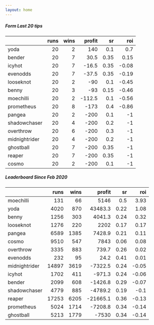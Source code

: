 ```yaml
---   
layout: home   
---   
```



##### Form Last 20 tips   

|               |   runs |   wins |   profit |   sr |   roi |
|:--------------|-------:|-------:|---------:|-----:|------:|
| yoda          |     20 |      2 |    140   | 0.1  |  0.7  |
| bender        |     20 |      7 |     30.5 | 0.35 |  0.15 |
| icyhot        |     20 |      7 |    -16.5 | 0.35 | -0.08 |
| evenodds      |     20 |      7 |    -37.5 | 0.35 | -0.19 |
| looseknot     |     20 |      2 |    -90   | 0.1  | -0.45 |
| benny         |     20 |      3 |    -93   | 0.15 | -0.46 |
| moechilli     |     20 |      2 |   -112.5 | 0.1  | -0.56 |
| prometheus    |     20 |      8 |   -173   | 0.4  | -0.86 |
| pangea        |     20 |      2 |   -200   | 0.1  | -1    |
| shadowchaser  |     20 |      4 |   -200   | 0.2  | -1    |
| overthrow     |     20 |      6 |   -200   | 0.3  | -1    |
| midnightrider |     20 |      4 |   -200   | 0.2  | -1    |
| ghostball     |     20 |      7 |   -200   | 0.35 | -1    |
| reaper        |     20 |      7 |   -200   | 0.35 | -1    |
| cosmo         |     20 |      2 |   -200   | 0.1  | -1    |

##### Leaderboard Since Feb 2020   

|               |   runs |   wins |   profit |   sr |   roi |
|:--------------|-------:|-------:|---------:|-----:|------:|
| moechilli     |    131 |     66 |   5146   | 0.5  |  3.93 |
| yoda          |   4020 |    870 |  43483.3 | 0.22 |  1.08 |
| benny         |   1256 |    303 |   4041.3 | 0.24 |  0.32 |
| looseknot     |   1276 |    220 |   2202   | 0.17 |  0.17 |
| pangea        |   6589 |   1385 |   7428.9 | 0.21 |  0.11 |
| cosmo         |   9510 |    547 |   7843   | 0.06 |  0.08 |
| overthrow     |   3335 |    883 |    739.7 | 0.26 |  0.02 |
| evenodds      |    232 |     95 |     24.2 | 0.41 |  0.01 |
| midnightrider |  14897 |   3619 |  -7322.5 | 0.24 | -0.05 |
| icyhot        |   1702 |    411 |   -971.3 | 0.24 | -0.06 |
| bender        |   2099 |    608 |  -1426.8 | 0.29 | -0.07 |
| shadowchaser  |   4779 |    885 |  -4789.2 | 0.19 | -0.1  |
| reaper        |  17253 |   6205 | -21665.1 | 0.36 | -0.13 |
| prometheus    |   5024 |   1714 |  -7208.8 | 0.34 | -0.14 |
| ghostball     |   5213 |   1779 |  -7530   | 0.34 | -0.14 |